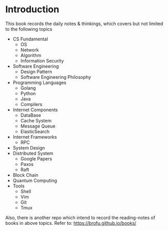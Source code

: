 # Introduction

This book records the daily notes & thinkings, which covers but not limited to the following topics 
  * CS Fundamental
    * OS
    * Network
    * Algorithm
    * Information Security
  * Software Engineering
    * Design Pattern
    * Software Engineering Philosophy
  * Programming Languages
    * Golang
    * Python
    * Java
    * Compilers
  * Internet Components
    * DataBase
    * Cache System
    * Message Queue
    * ElasticSearch 
  * Internet Frameworks
    * RPC
  * System Design
  * Distributed System
    * Google Papers
    * Paxos
    * Raft
  * Block Chain
  * Quantum Computing
  * Tools
    * Shell
    * Vim
    * Git
    * Tmux

Also, there is another repo which intend to record the reading-notes of books in above topics. Refer to: https://brofu.github.io/books/
